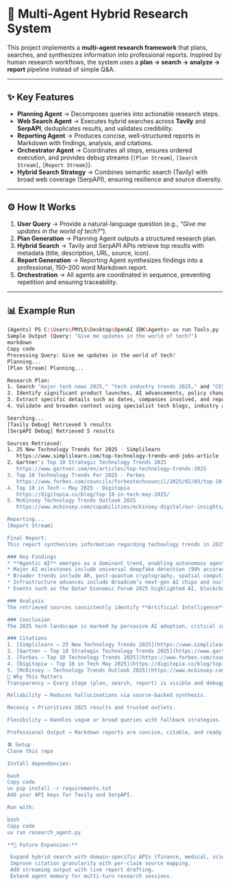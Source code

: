 # 🔎 Multi-Agent Hybrid Research System

This project implements a **multi-agent research framework** that plans, searches, and synthesizes information into professional reports. Inspired by human research workflows, the system uses a **plan → search → analyze → report** pipeline instead of simple Q&A.

---

## ✨ Key Features

- **Planning Agent** → Decomposes queries into actionable research steps.  
- **Web Search Agent** → Executes hybrid searches across **Tavily** and **SerpAPI**, deduplicates results, and validates credibility.  
- **Reporting Agent** → Produces concise, well-structured reports in Markdown with findings, analysis, and citations.  
- **Orchestrator Agent** → Coordinates all steps, ensures ordered execution, and provides debug streams (`[Plan Stream]`, `[Search Stream]`, `[Report Stream]`).  
- **Hybrid Search Strategy** → Combines semantic search (Tavily) with broad web coverage (SerpAPI), ensuring resilience and source diversity.  

---

## ⚙️ How It Works

1. **User Query** → Provide a natural-language question (e.g., *“Give me updates in the world of tech?”*).  
2. **Plan Generation** → Planning Agent outputs a structured research plan.  
3. **Hybrid Search** → Tavily and SerpAPI APIs retrieve top results with metadata (title, description, URL, source, icon).  
4. **Report Generation** → Reporting Agent synthesizes findings into a professional, 150–200 word Markdown report.  
5. **Orchestration** → All agents are coordinated in sequence, preventing repetition and ensuring traceability.  

---

## 📊 Example Run

```bash
(Agents) PS C:\Users\PMYLS\Desktop\OpenAI SDK\Agents> uv run Tools.py
Sample Output (Query: "Give me updates in the world of tech?")
markdown
Copy code
Processing Query: Give me updates in the world of tech?
Planning...
[Plan Stream] Planning...

Research Plan:
1. Search "major tech news 2025," "tech industry trends 2025," and "CES 2025 announcements" using reputable tech news outlets.
2. Identify significant product launches, AI advancements, policy changes, and major company acquisitions or partnerships reported for 2025.
3. Extract specific details such as dates, companies involved, and reported impacts from official company press releases and reputable financial news sources.
4. Validate and broaden context using specialist tech blogs, industry analyst reports, and discussions on professional tech forums or X (Twitter) for 2025 updates.

Searching...
[Tavily Debug] Retrieved 5 results
[SerpAPI Debug] Retrieved 5 results

Sources Retrieved:
1. 25 New Technology Trends for 2025 - Simplilearn  
   https://www.simplilearn.com/top-technology-trends-and-jobs-article
2. Gartner's Top 10 Strategic Technology Trends 2025  
   https://www.gartner.com/en/articles/top-technology-trends-2025
3. Top 10 Technology Trends For 2025 - Forbes  
   https://www.forbes.com/councils/forbestechcouncil/2025/02/03/top-10-technology-trends-for-2025/
4. Top 10 in Tech – May 2025 - Digitopia  
   https://digitopia.co/blog/top-10-in-tech-may-2025/
5. McKinsey Technology Trends Outlook 2025  
   https://www.mckinsey.com/capabilities/mckinsey-digital/our-insights/the-top-trends-in-tech

Reporting...
[Report Stream]

Final Report:
This report synthesizes information regarding technology trends in 2025, providing an overview of market growth and key advancements.

### Key Findings
* **Agentic AI** emerges as a dominant trend, enabling autonomous agents for enterprise tasks.  
* Major AI milestones include universal deepfake detection (98% accuracy) and launch of Malaysia’s AI-powered Ryt Bank.  
* Broader trends include AR, post-quantum cryptography, spatial computing, disinformation security, and polyfunctional robots.  
* Infrastructure advances include Broadcom’s next-gen AI chips and nuclear-powered data centers.  
* Events such as the Qatar Economic Forum 2025 highlighted AI, blockchain, and sustainable technologies.  

### Analysis
The retrieved sources consistently identify **Artificial Intelligence** as the central driver of technological change in 2025. While most findings are well-sourced (e.g., Gartner, Forbes, McKinsey), some aggregated data lacks direct citation, warranting further validation.

### Conclusion
The 2025 tech landscape is marked by pervasive AI adoption, critical infrastructure shifts, and expanding applications of emerging technologies, signaling a year of rapid innovation and integration.

### Citations
1. [Simplilearn – 25 New Technology Trends 2025](https://www.simplilearn.com/top-technology-trends-and-jobs-article)  
2. [Gartner – Top 10 Strategic Technology Trends 2025](https://www.gartner.com/en/articles/top-technology-trends-2025)  
3. [Forbes – Top 10 Technology Trends 2025](https://www.forbes.com/councils/forbestechcouncil/2025/02/03/top-10-technology-trends-for-2025/)  
4. [Digitopia – Top 10 in Tech May 2025](https://digitopia.co/blog/top-10-in-tech-may-2025/)  
5. [McKinsey – Technology Trends Outlook 2025](https://www.mckinsey.com/capabilities/mckinsey-digital/our-insights/the-top-trends-in-tech)
🚀 Why This Matters
Transparency → Every stage (plan, search, report) is visible and debuggable.

Reliability → Reduces hallucinations via source-backed synthesis.

Recency → Prioritizes 2025 results and trusted outlets.

Flexibility → Handles vague or broad queries with fallback strategies.

Professional Output → Markdown reports are concise, citable, and ready for use in briefs or research docs.

🛠️ Setup
Clone this repo

Install dependencies:

bash
Copy code
uv pip install -r requirements.txt
Add your API keys for Tavily and SerpAPI.

Run with:

bash
Copy code
uv run research_agent.py

**📌 Future Expansion:**

 Expand hybrid search with domain-specific APIs (finance, medical, scientific).
 Improve citation granularity with per-claim source mapping.
 Add streaming output with live report drafting.
 Extend agent memory for multi-turn research sessions.
